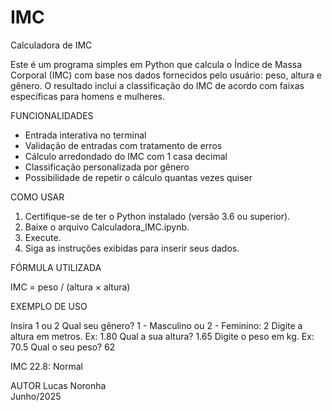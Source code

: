 # IMC
Calculadora de IMC

Este é um programa simples em Python que calcula o Índice de Massa Corporal (IMC) com base nos dados fornecidos pelo usuário: peso, altura e gênero. O resultado inclui a classificação do IMC de acordo com faixas específicas para homens e mulheres.

FUNCIONALIDADES

- Entrada interativa no terminal
- Validação de entradas com tratamento de erros
- Cálculo arredondado do IMC com 1 casa decimal
- Classificação personalizada por gênero
- Possibilidade de repetir o cálculo quantas vezes quiser

COMO USAR

1. Certifique-se de ter o Python instalado (versão 3.6 ou superior).
2. Baixe o arquivo Calculadora_IMC.ipynb.
3. Execute.
4. Siga as instruções exibidas para inserir seus dados.

FÓRMULA UTILIZADA

IMC = peso / (altura × altura)

EXEMPLO DE USO

Insira 1 ou 2
Qual seu gênero? 1 - Masculino ou 2 - Feminino: 2
Digite a altura em metros. Ex: 1.80
Qual a sua altura? 1.65
Digite o peso em kg. Ex: 70.5
Qual o seu peso? 62

IMC 22.8: Normal

AUTOR
Lucas Noronha  
Junho/2025
